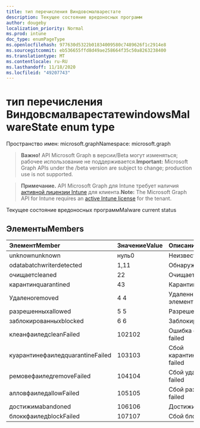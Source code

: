 ```yaml
---
title: тип перечисления Виндовсмалварестате
description: Текущее состояние вредоносных программ
author: dougeby
localization_priority: Normal
ms.prod: intune
doc_type: enumPageType
ms.openlocfilehash: 977630d5322b01834009580c7489626f1c2914e8
ms.sourcegitcommit: eb536655ffd8d49ae258664f35c50a8263238400
ms.translationtype: MT
ms.contentlocale: ru-RU
ms.lasthandoff: 11/18/2020
ms.locfileid: "49207743"
---
```

# <a name="windowsmalwarestate-enum-type"></a><span data-ttu-id="dac1e-103">тип перечисления Виндовсмалварестате</span><span class="sxs-lookup"><span data-stu-id="dac1e-103">windowsMalwareState enum type</span></span>

<span data-ttu-id="dac1e-104">Пространство имен: microsoft.graph</span><span class="sxs-lookup"><span data-stu-id="dac1e-104">Namespace: microsoft.graph</span></span>

> <span data-ttu-id="dac1e-105">**Важно!** API Microsoft Graph в версии/Beta могут изменяться; рабочее использование не поддерживается.</span><span class="sxs-lookup"><span data-stu-id="dac1e-105">**Important:** Microsoft Graph APIs under the /beta version are subject to change; production use is not supported.</span></span>

> <span data-ttu-id="dac1e-106">**Примечание.** API Microsoft Graph для Intune требует наличия [активной лицензии Intune](https://go.microsoft.com/fwlink/?linkid=839381) для клиента.</span><span class="sxs-lookup"><span data-stu-id="dac1e-106">**Note:** The Microsoft Graph API for Intune requires an [active Intune license](https://go.microsoft.com/fwlink/?linkid=839381) for the tenant.</span></span>

<span data-ttu-id="dac1e-107">Текущее состояние вредоносных программ</span><span class="sxs-lookup"><span data-stu-id="dac1e-107">Malware current status</span></span>

## <a name="members"></a><span data-ttu-id="dac1e-108">Элементы</span><span class="sxs-lookup"><span data-stu-id="dac1e-108">Members</span></span>
|<span data-ttu-id="dac1e-109">Элемент</span><span class="sxs-lookup"><span data-stu-id="dac1e-109">Member</span></span>|<span data-ttu-id="dac1e-110">Значение</span><span class="sxs-lookup"><span data-stu-id="dac1e-110">Value</span></span>|<span data-ttu-id="dac1e-111">Описание</span><span class="sxs-lookup"><span data-stu-id="dac1e-111">Description</span></span>|
|:---|:---|:---|
|<span data-ttu-id="dac1e-112">unknown</span><span class="sxs-lookup"><span data-stu-id="dac1e-112">unknown</span></span>|<span data-ttu-id="dac1e-113">нуль</span><span class="sxs-lookup"><span data-stu-id="dac1e-113">0</span></span>|<span data-ttu-id="dac1e-114">Неизвестно</span><span class="sxs-lookup"><span data-stu-id="dac1e-114">Unknown</span></span>|
|<span data-ttu-id="dac1e-115">odatabatchwriter</span><span class="sxs-lookup"><span data-stu-id="dac1e-115">detected</span></span>|<span data-ttu-id="dac1e-116">1,1</span><span class="sxs-lookup"><span data-stu-id="dac1e-116">1</span></span>|<span data-ttu-id="dac1e-117">Обнаружено</span><span class="sxs-lookup"><span data-stu-id="dac1e-117">Detected</span></span>|
|<span data-ttu-id="dac1e-118">очищает</span><span class="sxs-lookup"><span data-stu-id="dac1e-118">cleaned</span></span>|<span data-ttu-id="dac1e-119">2</span><span class="sxs-lookup"><span data-stu-id="dac1e-119">2</span></span>|<span data-ttu-id="dac1e-120">Очищает</span><span class="sxs-lookup"><span data-stu-id="dac1e-120">Cleaned</span></span>|
|<span data-ttu-id="dac1e-121">карантин</span><span class="sxs-lookup"><span data-stu-id="dac1e-121">quarantined</span></span>|<span data-ttu-id="dac1e-122">4</span><span class="sxs-lookup"><span data-stu-id="dac1e-122">3</span></span>|<span data-ttu-id="dac1e-123">Карантин</span><span class="sxs-lookup"><span data-stu-id="dac1e-123">Quarantined</span></span>|
|<span data-ttu-id="dac1e-124">Удалено</span><span class="sxs-lookup"><span data-stu-id="dac1e-124">removed</span></span>|<span data-ttu-id="dac1e-125">4 </span><span class="sxs-lookup"><span data-stu-id="dac1e-125">4</span></span>|<span data-ttu-id="dac1e-126">Удаленные элементы</span><span class="sxs-lookup"><span data-stu-id="dac1e-126">Removed</span></span>|
|<span data-ttu-id="dac1e-127">разрешенных</span><span class="sxs-lookup"><span data-stu-id="dac1e-127">allowed</span></span>|<span data-ttu-id="dac1e-128">5 </span><span class="sxs-lookup"><span data-stu-id="dac1e-128">5</span></span>|<span data-ttu-id="dac1e-129">Разрешено</span><span class="sxs-lookup"><span data-stu-id="dac1e-129">Allowed</span></span>|
|<span data-ttu-id="dac1e-130">заблокированных</span><span class="sxs-lookup"><span data-stu-id="dac1e-130">blocked</span></span>|<span data-ttu-id="dac1e-131">6 </span><span class="sxs-lookup"><span data-stu-id="dac1e-131">6</span></span>|<span data-ttu-id="dac1e-132">Заблокировано</span><span class="sxs-lookup"><span data-stu-id="dac1e-132">Blocked</span></span>|
|<span data-ttu-id="dac1e-133">клеанфаилед</span><span class="sxs-lookup"><span data-stu-id="dac1e-133">cleanFailed</span></span>|<span data-ttu-id="dac1e-134">102</span><span class="sxs-lookup"><span data-stu-id="dac1e-134">102</span></span>|<span data-ttu-id="dac1e-135">Ошибка очистки</span><span class="sxs-lookup"><span data-stu-id="dac1e-135">Clean failed</span></span>|
|<span data-ttu-id="dac1e-136">куарантинефаилед</span><span class="sxs-lookup"><span data-stu-id="dac1e-136">quarantineFailed</span></span>|<span data-ttu-id="dac1e-137">103</span><span class="sxs-lookup"><span data-stu-id="dac1e-137">103</span></span>|<span data-ttu-id="dac1e-138">Сбой карантина</span><span class="sxs-lookup"><span data-stu-id="dac1e-138">Quarantine failed</span></span>|
|<span data-ttu-id="dac1e-139">ремовефаилед</span><span class="sxs-lookup"><span data-stu-id="dac1e-139">removeFailed</span></span>|<span data-ttu-id="dac1e-140">104</span><span class="sxs-lookup"><span data-stu-id="dac1e-140">104</span></span>|<span data-ttu-id="dac1e-141">Сбой удаления</span><span class="sxs-lookup"><span data-stu-id="dac1e-141">Remove failed</span></span>|
|<span data-ttu-id="dac1e-142">алловфаилед</span><span class="sxs-lookup"><span data-stu-id="dac1e-142">allowFailed</span></span>|<span data-ttu-id="dac1e-143">105</span><span class="sxs-lookup"><span data-stu-id="dac1e-143">105</span></span>|<span data-ttu-id="dac1e-144">Сбой разрешения</span><span class="sxs-lookup"><span data-stu-id="dac1e-144">Allow failed</span></span>|
|<span data-ttu-id="dac1e-145">достижим</span><span class="sxs-lookup"><span data-stu-id="dac1e-145">abandoned</span></span>|<span data-ttu-id="dac1e-146">106</span><span class="sxs-lookup"><span data-stu-id="dac1e-146">106</span></span>|<span data-ttu-id="dac1e-147">Достижим</span><span class="sxs-lookup"><span data-stu-id="dac1e-147">Abandoned</span></span>|
|<span data-ttu-id="dac1e-148">блоккфаилед</span><span class="sxs-lookup"><span data-stu-id="dac1e-148">blockFailed</span></span>|<span data-ttu-id="dac1e-149">107</span><span class="sxs-lookup"><span data-stu-id="dac1e-149">107</span></span>|<span data-ttu-id="dac1e-150">Сбой блока</span><span class="sxs-lookup"><span data-stu-id="dac1e-150">Block failed</span></span>|




